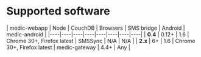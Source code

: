 # Supported software

| medic-webapp | Node | CouchDB | Browsers | SMS bridge | Android | medic-android |
|----|----|----|----|----|----|----|----|
| **0.4** | 0.12+ | 1.6 | Chrome 30+, Firefox latest | SMSSync | N/A | N/A |
| **2.x** | 6+ | 1.6 | Chrome 30+, Firefox latest | medic-gateway | 4.4+ | Any |
